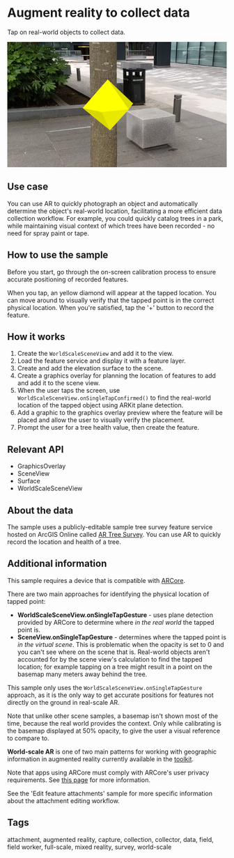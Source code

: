 # Augment reality to collect data
Tap on real-world objects to collect data.

![Image of augment reality to collect data](augment-reality-to-collect-data.png)

## Use case

You can use AR to quickly photograph an object and automatically determine the object's real-world 
location, facilitating a more efficient data collection workflow. For example, you could quickly 
catalog trees in a park, while maintaining visual context of which trees have been 
recorded - no need for spray paint or tape.

## How to use the sample

Before you start, go through the on-screen calibration process to ensure accurate positioning 
of recorded features.

When you tap, an yellow diamond will appear at the tapped location. You can move around to 
visually verify that the tapped point is in the correct physical location. When you're 
satisfied, tap the '+' button to record the feature.

## How it works

1. Create the `WorldScaleSceneView` and add it to the view.
2. Load the feature service and display it with a feature layer.
3. Create and add the elevation surface to the scene.
4. Create a graphics overlay for planning the location of features to add and add it to the scene view.
5. When the user taps the screen, use `WorldScaleSceneView.onSingleTapConfirmed()`
to find the real-world location of the tapped object using ARKit plane detection.
6. Add a graphic to the graphics overlay preview where the feature will be placed and 
allow the user to visually verify the placement.
7. Prompt the user for a tree health value, then create the feature.

## Relevant API

* GraphicsOverlay
* SceneView
* Surface
* WorldScaleSceneView

## About the data

The sample uses a publicly-editable sample tree survey feature service hosted on ArcGIS Online 
called [AR Tree Survey](https://arcgisruntime.maps.arcgis.com/home/item.html?id=8feb9ea6a27f48b58b3faf04e0e303ed).
You can use AR to quickly record the location and health of a tree.

## Additional information

This sample requires a device that is compatible with [ARCore](https://developers.google.com/ar/devices).

There are two main approaches for identifying the physical location of tapped point:

* **WorldScaleSceneView.onSingleTapGesture** - uses plane detection provided by ARCore to
determine where _in the real world_ the tapped point is.
* **SceneView.onSingleTapGesture** - determines where the tapped point is _in the virtual scene_. 
This is problematic when the opacity is set to 0 and you can't see where on the scene that is. 
Real-world objects aren't accounted for by the scene view's calculation to find the tapped location;
for example tapping on a tree might result in a point on the basemap many meters away behind the tree.

This sample only uses the `WorldScaleSceneView.onSingleTapGesture` approach, as it is the only way to get accurate 
positions for features not directly on the ground in real-scale AR.

Note that unlike other scene samples, a basemap isn't shown most of the time, because the real 
world provides the context. Only while calibrating is the basemap displayed at 50% opacity, to 
give the user a visual reference to compare to.

**World-scale AR** is one of two main patterns for working with geographic information in augmented
reality currently available in the [toolkit](https://github.com/Esri/arcgis-maps-sdk-kotlin-toolkit/tree/main).

Note that apps using ARCore must comply with ARCore's user privacy requirements. 
See [this page](https://developers.google.com/ar/develop/privacy-requirements) for more information.

See the 'Edit feature attachments' sample for more specific information about the attachment editing workflow.

## Tags

attachment, augmented reality, capture, collection, collector, data, field, field worker, full-scale, mixed reality, survey, world-scale
